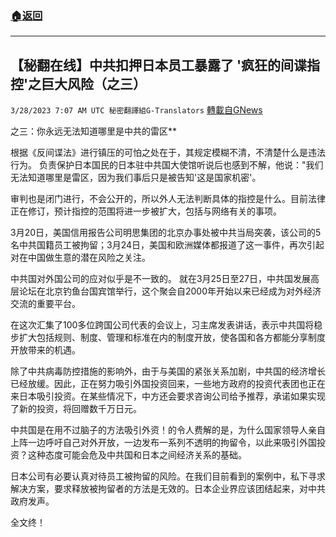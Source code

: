 ###  [:house:返回](README.md)
---


## 【秘翻在线】中共扣押日本员工暴露了 '疯狂的间谍指控'之巨大风险（之三）
`3/28/2023 7:07 AM UTC 秘密翻譯組G-Translators` [轉載自GNews](https://gnews.org/articles/1052554)

         
之三：你永远无法知道哪里是中共的雷区**

根据《反间谍法》进行镇压的可怕之处在于，其规定模糊不清，不清楚什么是违法行为。 负责保护日本国民的日本驻中共国大使馆听说后也感到不解，他说："我们无法知道哪里是雷区，因为我们事后只是被告知'这是国家机密'。

审判也是闭门进行，不会公开的，所以外人无法判断具体的指控是什么。目前法律正在修订，预计指控的范围将进一步被扩大，包括与网络有关的事项。

3月20日，美国信用报告公司明思集团的北京办事处被中共当局突袭，该公司的5名中共国籍员工被拘留；3月24日，美国和欧洲媒体都报道了这一事件，再次引起对在中国做生意的潜在风险之关注。

中共国对外国公司的应对似乎是不一致的。 就在3月25日至27日，中共国发展高层论坛在北京钓鱼台国宾馆举行，这个聚会自2000年开始以来已经成为对外经济交流的重要平台。

在这次汇集了100多位跨国公司代表的会议上，习主席发表讲话，表示中共国将稳步扩大包括规则、制度、管理和标准在内的制度开放，使各国和各方都能分享制度开放带来的机遇。

除了中共病毒防控措施的影响外，由于与美国的紧张关系加剧，中共国的经济增长已经放缓。因此，正在努力吸引外国投资回来，一些地方政府的投资代表团也正在来日本吸引投资。在某些情况下，中方还会要求咨询公司给予推荐，承诺如果实现了新的投资，将回赠数千万日元。

中共国是在用不过脑子的方法吸引外资！的令人费解的是，为什么国家领导人亲自上阵一边呼吁自己对外开放，一边发布一系列不透明的拘留令，以此来吸引外国投资？这种态度可能会危及中共国和日本之间经济关系的基础。

日本公司有必要认真对待员工被拘留的风险。在我们目前看到的案例中，私下寻求解决方案，要求释放被拘留者的方法是无效的。日本企业界应该团结起来，对中共政府发声。

全文终！
